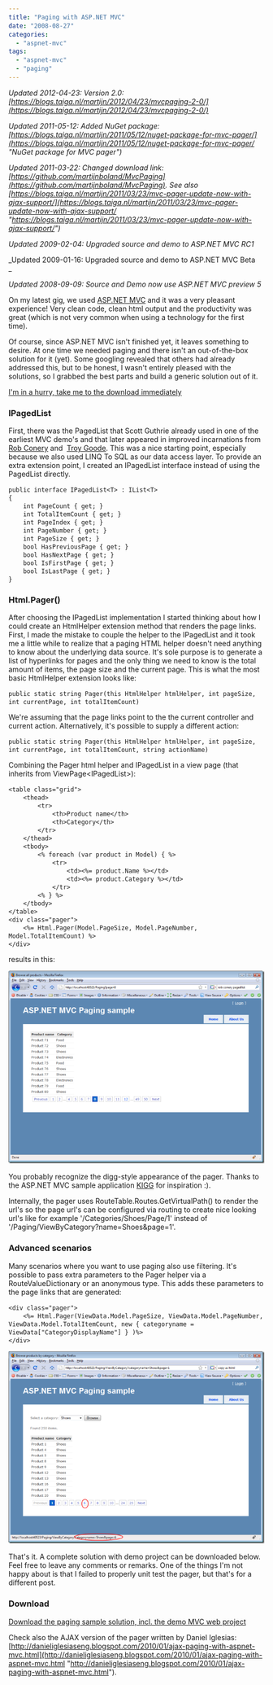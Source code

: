 ```yaml
---
title: "Paging with ASP.NET MVC"
date: "2008-08-27"
categories: 
  - "aspnet-mvc"
tags: 
  - "aspnet-mvc"
  - "paging"
---
```


_Updated 2012-04-23: Version 2.0: [https://blogs.taiga.nl/martijn/2012/04/23/mvcpaging-2-0/](https://blogs.taiga.nl/martijn/2012/04/23/mvcpaging-2-0/)_

_Updated 2011-05-12: Added NuGet package: [https://blogs.taiga.nl/martijn/2011/05/12/nuget-package-for-mvc-pager/](https://blogs.taiga.nl/martijn/2011/05/12/nuget-package-for-mvc-pager/ "NuGet package for MVC pager")_

_Updated 2011-03-22: Changed download link: [https://github.com/martijnboland/MvcPaging](https://github.com/martijnboland/MvcPaging). See also [https://blogs.taiga.nl/martijn/2011/03/23/mvc-pager-update-now-with-ajax-support/](https://blogs.taiga.nl/martijn/2011/03/23/mvc-pager-update-now-with-ajax-support/ "https://blogs.taiga.nl/martijn/2011/03/23/mvc-pager-update-now-with-ajax-support/")_

_Updated 2009-02-04: Upgraded source and demo to ASP.NET MVC RC1_

_Updated 2009-01-16: Upgraded source and demo to ASP.NET MVC Beta  
_

_Updated 2008-09-09: Source and Demo now use ASP.NET MVC preview 5_

On my latest gig, we used [ASP.NET MVC](http://asp.net/mvc) and it was a very pleasant experience! Very clean code, clean html output and the productivity was great (which is not very common when using a technology for the first time).

Of course, since ASP.NET MVC isn't finished yet, it leaves something to desire. At one time we needed paging and there isn't an out-of-the-box solution for it (yet). Some googling revealed that others had already addressed this, but to be honest, I wasn't entirely pleased with the solutions, so I grabbed the best parts and build a generic solution out of it.

[I'm in a hurry, take me to the download immediately](#download)

### IPagedList<T>

First, there was the PagedList<T> that Scott Guthrie already used in one of the earliest MVC demo's and that later appeared in improved incarnations from [Rob Conery](http://blog.wekeroad.com/2007/12/10/aspnet-mvc-pagedlistt/) and  [Troy Goode](http://www.squaredroot.com/post/2008/07/08/PagedList-Strikes-Back.aspx). This was a nice starting point, especially because we also used LINQ To SQL as our data access layer. To provide an extra extension point, I created an IPagedList<T> interface instead of using the PagedList<T> directly.

```
public interface IPagedList<T> : IList<T>
{
    int PageCount { get; }
    int TotalItemCount { get; }
    int PageIndex { get; }
    int PageNumber { get; }
    int PageSize { get; }
    bool HasPreviousPage { get; }
    bool HasNextPage { get; }
    bool IsFirstPage { get; }
    bool IsLastPage { get; }
}
```

### Html.Pager()

After choosing the IPagedList<T> implementation I started thinking about how I could create an HtmlHelper extension method that renders the page links. First, I made the mistake to couple the helper to the IPagedList<T> and it took me a little while to realize that a paging HTML helper doesn't need anything to know about the underlying data source. It's sole purpose is to generate a list of hyperlinks for pages and the only thing we need to know is the total amount of items, the page size and the current page. This is what the most basic HtmlHelper extension looks like:

```
public static string Pager(this HtmlHelper htmlHelper, int pageSize, int currentPage, int totalItemCount)
```

  
We're assuming that the page links point to the the current controller and current action. Alternatively, it's possible to supply a different action:

  

```
public static string Pager(this HtmlHelper htmlHelper, int pageSize, int currentPage, int totalItemCount, string actionName)
```

  
Combining the Pager html helper and IPagedList<T> in a view page (that inherits from ViewPage<IPagedList<Product>>):

  

```
<table class="grid">
    <thead>
        <tr>
            <th>Product name</th>
            <th>Category</th>
        </tr>
    </thead>
    <tbody>
        <% foreach (var product in Model) { %>
            <tr>
                <td><%= product.Name %></td>
                <td><%= product.Category %></td>
            </tr>
        <% } %>
    </tbody>
</table>
<div class="pager">
    <%= Html.Pager(Model.PageSize, Model.PageNumber, Model.TotalItemCount) %>
</div>
```

results in this:

![aspnetmvc-pager](./images/aspnetmvc-pager_thumb.png)

You probably recognize the digg-style appearance of the pager. Thanks to the ASP.NET MVC sample application [KIGG](http://www.codeplex.com/Kigg) for inspiration :).

Internally, the pager uses RouteTable.Routes.GetVirtualPath() to render the url's so the page url's can be configured via routing to create nice looking url's like for example '/Categories/Shoes/Page/1' instead of '/Paging/ViewByCategory?name=Shoes&page=1'.

### Advanced scenarios

Many scenarios where you want to use paging also use filtering. It's possible to pass extra parameters to the Pager helper via a RouteValueDictionary or an anonymous type. This adds these parameters to the page links that are generated:

```
<div class="pager">
    <%= Html.Pager(ViewData.Model.PageSize, ViewData.Model.PageNumber, ViewData.Model.TotalItemCount, new { categoryname = ViewData["CategoryDisplayName"] } )%>
</div>
```

![aspnetmvc-pager-2](./images/aspnetmvc-pager-2_thumb.png)

That's it. A complete solution with demo project can be downloaded below. Feel free to leave any comments or remarks. One of the things I'm not happy about is that I failed to properly unit test the pager, but that's for a different post.

### Download

[Download the paging sample solution, incl. the demo MVC web project](https://github.com/martijnboland/MvcPaging)

Check also the AJAX version of the pager written by Daniel Iglesias: [http://danieliglesiaseng.blogspot.com/2010/01/ajax-paging-with-aspnet-mvc.html](http://danieliglesiaseng.blogspot.com/2010/01/ajax-paging-with-aspnet-mvc.html "http://danieliglesiaseng.blogspot.com/2010/01/ajax-paging-with-aspnet-mvc.html").
